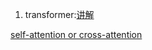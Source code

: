 1. transformer:[讲解](https://towardsdatascience.com/illustrated-guide-to-transformers-step-by-step-explanation-f74876522bc0)      

[self-attention or cross-attention](https://www.coursera.org/lecture/machine-learning-duke/cross-attention-in-the-sequence-to-sequence-model-oajUR)
